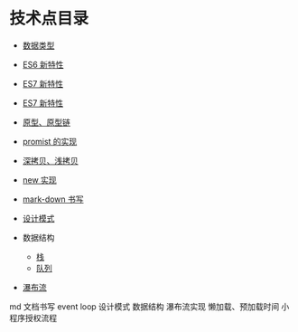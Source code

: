 <!--
 * @Description:
 * @Author: chengfengZeng
 * @Date: 2021-04-21 18:27:10
 * @LastEditors: chengfengZeng
 * @LastEditTime: 2021-06-01 14:15:30
-->

# 技术点目录

- [数据类型](https://github.com/zchfeng/js-base/tree/master/pages/date-type)
- [ES6 新特性](https://github.com/zchfeng/js-base/tree/master/pages/es6)
- [ES7 新特性](https://github.com/zchfeng/js-base/tree/master/pages/es7)
- [ES7 新特性](https://github.com/zchfeng/js-base/tree/master/pages/es8)
- [原型、原型链](https://github.com/zchfeng/js-base/tree/master/pages/prototype)
- [promist 的实现](https://github.com/zchfeng/js-base/tree/master/pages/my-promise)
- [深拷贝、浅拷贝](https://github.com/zchfeng/js-base/tree/master/pages/deep-copy)
- [new 实现](https://github.com/zchfeng/js-base/tree/master/pages/new)
- [mark-down 书写](https://github.com/zchfeng/js-base/tree/master/pages/mark-down)
- [设计模式](https://github.com/zchfeng/js-base/tree/master/pages/design-pattern)
- 数据结构

  - [栈](https://github.com/zchfeng/js-base/tree/master/pages/data-structure/stack)
  - [队列](https://github.com/zchfeng/js-base/tree/master/pages/data-structure/queue)

- [瀑布流](https://github.com/zchfeng/js-base/tree/master/pages/waterfall-flow)

md 文档书写
event loop
设计模式
数据结构
瀑布流实现
懒加载、预加载时间
小程序授权流程
